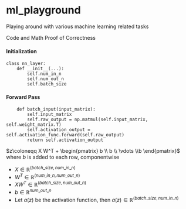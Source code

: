 # ml_playground
Playing around with various machine learning related tasks

Code and Math Proof of Correctness

#### Initialization
```
class nn_layer:
	def __init__(...):
		self.num_in_n
		self.num_out_n
		self.batch_size
```


#### Forward Pass
```
	def batch_input(input_matrix):
		self.input_matrix
		self.raw_output = np.matmul(self.input_matrix, self.weight_matrix.T)
		self.activation_output = self.activation_func.forward(self.raw_output)
		return self.activation_output
```

$z\coloneqq X W^T + \begin{pmatrix} b \\ b \\ \vdots \\b \end{pmatrix}$
where $b$ is added to each row, componentwise
- $X \in \mathbb{R}^{(batch\_size, num\_in\_n)}$
- $W^T \in \mathbb{R}^{(num\_in\_n, num\_out\_n)}$
- $XW^T \in \mathbb{R}^{(batch\_size, num\_out\_n)}$
- $b \in \mathbb{R}^{num\_out\_n}$
- Let $a(z)$ be the activation function, then $a(z) \in \mathbb{R}^{(batch\_size,num\_in\_n)}$

